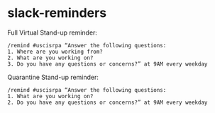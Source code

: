 # slack-reminders

Full Virtual Stand-up reminder:
```
/remind #uscisrpa “Answer the following questions:
1. Where are you working from?
2. What are you working on?
3. Do you have any questions or concerns?” at 9AM every weekday
```
Quarantine Stand-up reminder:
```
/remind #uscisrpa “Answer the following questions:
1. What are you working on?
2. Do you have any questions or concerns?” at 9AM every weekday
```
